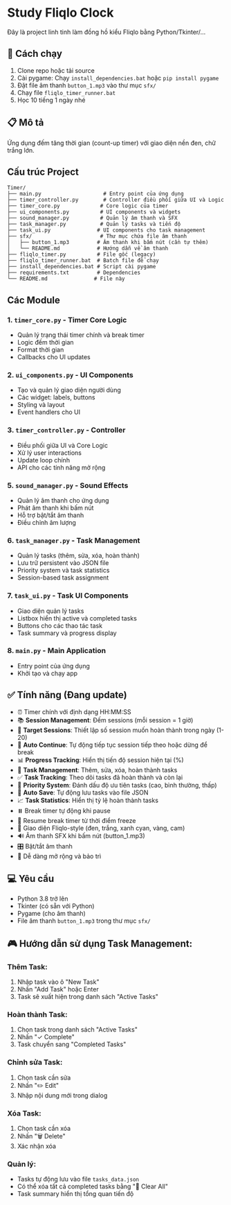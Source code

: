 # Study Fliqlo Clock

Đây là project linh tinh làm đồng hồ kiểu Fliqlo bằng Python/Tkinter/…

## 🚀 Cách chạy

1. Clone repo hoặc tải source
2. Cài pygame: Chạy `install_dependencies.bat` hoặc `pip install pygame`
3. Đặt file âm thanh `button_1.mp3` vào thư mục `sfx/`
4. Chạy file `fliqlo_timer_runner.bat`
5. Học 10 tiếng 1 ngày nhé

## 📋 Mô tả

Ứng dụng đếm tăng thời gian (count-up timer) với giao diện nền đen, chữ trắng lớn.

## Cấu trúc Project

```
Timer/
├── main.py                    # Entry point của ứng dụng
├── timer_controller.py        # Controller điều phối giữa UI và Logic
├── timer_core.py             # Core logic của timer
├── ui_components.py          # UI components và widgets
├── sound_manager.py          # Quản lý âm thanh và SFX
├── task_manager.py           # Quản lý tasks và tiến độ
├── task_ui.py               # UI components cho task management
├── sfx/                      # Thư mục chứa file âm thanh
│   ├── button_1.mp3         # Âm thanh khi bấm nút (cần tự thêm)
│   └── README.md            # Hướng dẫn về âm thanh
├── fliqlo_timer.py          # File gốc (legacy)
├── fliqlo_timer_runner.bat  # Batch file để chạy
├── install_dependencies.bat # Script cài pygame
├── requirements.txt         # Dependencies
└── README.md               # File này
```

## Các Module

### 1. `timer_core.py` - Timer Core Logic
- Quản lý trạng thái timer chính và break timer
- Logic đếm thời gian
- Format thời gian
- Callbacks cho UI updates

### 2. `ui_components.py` - UI Components
- Tạo và quản lý giao diện người dùng
- Các widget: labels, buttons
- Styling và layout
- Event handlers cho UI

### 3. `timer_controller.py` - Controller
- Điều phối giữa UI và Core Logic
- Xử lý user interactions
- Update loop chính
- API cho các tính năng mở rộng

### 5. `sound_manager.py` - Sound Effects
- Quản lý âm thanh cho ứng dụng
- Phát âm thanh khi bấm nút
- Hỗ trợ bật/tắt âm thanh
- Điều chỉnh âm lượng

### 6. `task_manager.py` - Task Management
- Quản lý tasks (thêm, sửa, xóa, hoàn thành)
- Lưu trữ persistent vào JSON file
- Priority system và task statistics
- Session-based task assignment

### 7. `task_ui.py` - Task UI Components
- Giao diện quản lý tasks
- Listbox hiển thị active và completed tasks
- Buttons cho các thao tác task
- Task summary và progress display

### 8. `main.py` - Main Application
- Entry point của ứng dụng
- Khởi tạo và chạy app

## ✅ Tính năng (Đang update)

- ⏰ Timer chính với định dạng HH:MM:SS
- 📚 **Session Management**: Đếm sessions (mỗi session = 1 giờ)
- 🎯 **Target Sessions**: Thiết lập số session muốn hoàn thành trong ngày (1-20)
- 🔄 **Auto Continue**: Tự động tiếp tục session tiếp theo hoặc dừng để break
- 📊 **Progress Tracking**: Hiển thị tiến độ session hiện tại (%)
- 📝 **Task Management**: Thêm, sửa, xóa, hoàn thành tasks
- ✅ **Task Tracking**: Theo dõi tasks đã hoàn thành và còn lại
- 🎨 **Priority System**: Đánh dấu độ ưu tiên tasks (cao, bình thường, thấp)
- 💾 **Auto Save**: Tự động lưu tasks vào file JSON
- 📈 **Task Statistics**: Hiển thị tỷ lệ hoàn thành tasks
- ⏸️ Break timer tự động khi pause  
- 🔄 Resume break timer từ thời điểm freeze
- 🎨 Giao diện Fliqlo-style (đen, trắng, xanh cyan, vàng, cam)
- 🔊 Âm thanh SFX khi bấm nút (button_1.mp3)
- 🎛️ Bật/tắt âm thanh
- 🚀 Dễ dàng mở rộng và bảo trì

## 💻 Yêu cầu

- Python 3.8 trở lên
- Tkinter (có sẵn với Python)
- Pygame (cho âm thanh)
- File âm thanh `button_1.mp3` trong thư mục `sfx/`

## 🎮 Hướng dẫn sử dụng Task Management:

### **Thêm Task:**
1. Nhập task vào ô "New Task"
2. Nhấn "Add Task" hoặc Enter
3. Task sẽ xuất hiện trong danh sách "Active Tasks"

### **Hoàn thành Task:**
1. Chọn task trong danh sách "Active Tasks"
2. Nhấn "✓ Complete"
3. Task chuyển sang "Completed Tasks"

### **Chỉnh sửa Task:**
1. Chọn task cần sửa
2. Nhấn "✏️ Edit"
3. Nhập nội dung mới trong dialog

### **Xóa Task:**
1. Chọn task cần xóa
2. Nhấn "🗑️ Delete"
3. Xác nhận xóa

### **Quản lý:**
- Tasks tự động lưu vào file `tasks_data.json`
- Có thể xóa tất cả completed tasks bằng "🧹 Clear All"
- Task summary hiển thị tổng quan tiến độ
